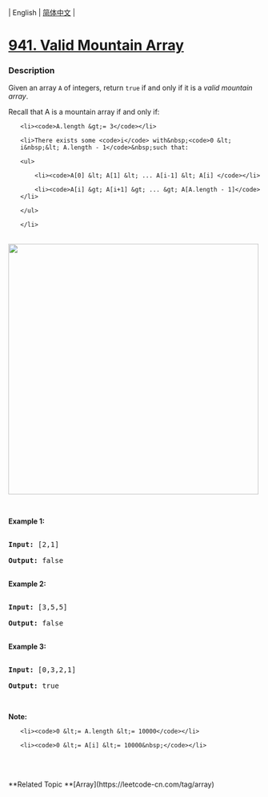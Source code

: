 | English | [简体中文](README.md) |

# [941. Valid Mountain Array](https://leetcode-cn.com/problems/valid-mountain-array)
 ### Description
<p>Given an array <code>A</code> of integers, return <code>true</code> if and only if it is a <em>valid mountain array</em>.</p>

<p>Recall that A is a mountain array if and only if:</p>

<ul>
	<li><code>A.length &gt;= 3</code></li>
	<li>There exists some <code>i</code> with&nbsp;<code>0 &lt; i&nbsp;&lt; A.length - 1</code>&nbsp;such that:
	<ul>
		<li><code>A[0] &lt; A[1] &lt; ... A[i-1] &lt; A[i] </code></li>
		<li><code>A[i] &gt; A[i+1] &gt; ... &gt; A[A.length - 1]</code></li>
	</ul>
	</li>
</ul>

<br>
<img src="https://assets.leetcode.com/uploads/2019/10/20/hint_valid_mountain_array.png" width="500" />

<p>&nbsp;</p>

<p><strong>Example 1:</strong></p>

<pre>
<strong>Input: </strong><span id="example-input-1-1">[2,1]</span>
<strong>Output: </strong><span id="example-output-1">false</span>
</pre>

<div>
<p><strong>Example 2:</strong></p>

<pre>
<strong>Input: </strong><span id="example-input-2-1">[3,5,5]</span>
<strong>Output: </strong><span id="example-output-2">false</span>
</pre>

<div>
<p><strong>Example 3:</strong></p>

<pre>
<strong>Input: </strong><span id="example-input-3-1">[0,3,2,1]</span>
<strong>Output: </strong><span id="example-output-3">true</span></pre>
</div>
</div>

<p>&nbsp;</p>

<p><strong>Note:</strong></p>

<ol>
	<li><code>0 &lt;= A.length &lt;= 10000</code></li>
	<li><code>0 &lt;= A[i] &lt;= 10000&nbsp;</code></li>
</ol>

<div>
<p>&nbsp;</p>

<div>
<div>&nbsp;</div>
</div>
</div>
**Related Topic	**[Array](https://leetcode-cn.com/tag/array) 